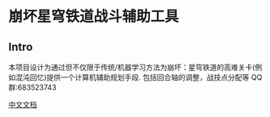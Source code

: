 # 崩坏星穹铁道战斗辅助工具

## Intro
本项目设计为通过但不仅限于传统/机器学习方法为崩坏：星穹铁道的高难关卡(例如混沌回忆)提供一个计算机辅助规划手段. 包括回合轴的调整，战技点分配等
QQ群:683523743

[中文文档](https://srba.readthedocs.io/en/latest/index.html)